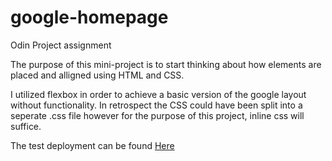 # google-homepage
Odin Project assignment

The purpose of this mini-project is to start thinking about how elements are
placed and alligned using HTML and CSS.

I utilized flexbox in order to achieve a basic version of the google layout without functionality.
In retrospect the CSS could have been split into a seperate .css file however for the purpose 
of this project, inline css will suffice.

The test deployment can be found [Here](https://almondmilnk.github.io/google-homepage/)
